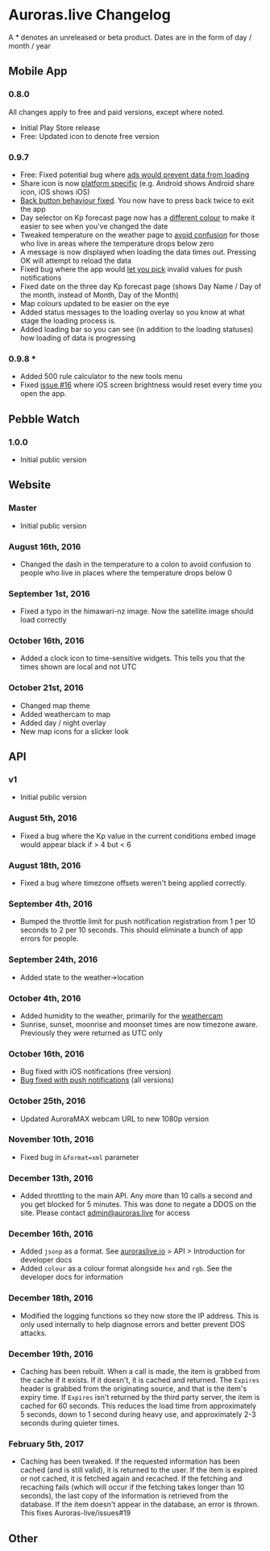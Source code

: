 # Auroras.live Changelog
A _*_ denotes an unreleased or beta product. Dates are in the form of day / month / year

## Mobile App

### 0.8.0
All changes apply to free and paid versions, except where noted.

 - Initial Play Store release
 - Free: Updated icon to denote free version
 
### 0.9.7

 - Free: Fixed potential bug where [ads would prevent data from loading](https://github.com/Auroras-live/issues/issues/11)
 - Share icon is now [platform specific](https://github.com/Auroras-live/issues/issues/8) (e.g. Android shows Android share icon, iOS shows iOS)
 - [Back button behaviour fixed](https://github.com/Auroras-live/issues/issues/7). You now have to press back twice to exit the app
 - Day selector on Kp forecast page now has a [different colour](https://github.com/Auroras-live/issues/issues/2) to make it easier to see when you've changed the date
 - Tweaked temperature on the weather page to [avoid confusion](https://github.com/Auroras-live/issues/issues/1) for those who live in areas where the temperature drops below zero
 - A message is now displayed when loading the data times out. Pressing OK will attempt to reload the data
 - Fixed bug where the app would [let you pick](https://github.com/Auroras-live/issues/issues/12) invalid values for push notifications
 - Fixed date on the three day Kp forecast page (shows Day Name / Day of the month, instead of Month, Day of the Month)
 - Map colours updated to be easier on the eye
 - Added status messages to the loading overlay so you know at what stage the loading process is. 
 - Added loading bar so you can see (in addition to the loading statuses) how loading of data is progressing
 
### 0.9.8 *
 - Added 500 rule calculator to the new tools menu
 - Fixed [issue #16](https://github.com/Auroras-live/issues/issues/16) where iOS screen brightness would reset every time you open the app.
 
## Pebble Watch
### 1.0.0
 - Initial public version

## Website
### Master
 - Initial public version

### August 16th, 2016
 - Changed the dash in the temperature to a colon to avoid confusion to people who live in places where the temperature drops below 0

### September 1st, 2016
 - Fixed a typo in the himawari-nz image. Now the satellite image should load correctly
 
### October 16th, 2016
 - Added a clock icon to time-sensitive widgets. This tells you that the times shown are local and not UTC
 
### October 21st, 2016
 - Changed map theme
 - Added weathercam to map
 - Added day / night overlay
 - New map icons for a slicker look
 
## API
### v1
 - Initial public version

### August 5th, 2016
 - Fixed a bug where the Kp value in the current conditions embed image would appear black if > 4 but < 6

### August 18th, 2016
 - Fixed a bug where timezone offsets weren't being applied correctly. 

### September 4th, 2016
 - Bumped the throttle limit for push notification registration from 1 per 10 seconds to 2 per 10 seconds. This should eliminate a bunch of app errors for people.
  
### September 24th, 2016
 - Added state to the weather->location
 
### October 4th, 2016
 - Added humidity to the weather, primarily for the [weathercam](http://github.com/auroras.live/weathercam)
 - Sunrise, sunset, moonrise and moonset times are now timezone aware. Previously they were returned as UTC only

### October 16th, 2016
 - Bug fixed with iOS notifications (free version)
 - [Bug fixed with push notifications](https://github.com/Auroras-live/issues/issues/15) (all versions)
 
### October 25th, 2016
 - Updated AuroraMAX webcam URL to new 1080p version
 
### November 10th, 2016
 - Fixed bug in `&format=xml` parameter
 
### December 13th, 2016
 - Added throttling to the main API. Any more than 10 calls a second and you get blocked for 5 minutes. This was done to negate a DDOS on the site. Please contact admin@auroras.live for access 

### December 16th, 2016
 - Added `jsonp` as a format. See [auroraslive.io](http://auroraslive.io) > API > Introduction for developer docs
 - Added `colour` as a colour format alongside `hex` and `rgb`. See the developer docs for information 
 
### December 18th, 2016
 - Modified the logging functions so they now store the IP address. This is only used internally to help diagnose errors and better prevent DOS attacks. 
 
### December 19th, 2016
 - Caching has been rebuilt. When a call is made, the item is grabbed from the cache if it exists. If it doesn't, it is cached and returned. The `Expires` header is grabbed from the originating source, and that is the item's expiry time. If `Expires` isn't returned by the third party server, the item is cached for 60 seconds. This reduces the load time from approximately 5 seconds, down to 1 second during heavy use, and approximately 2-3 seconds during quieter times.
 
### February 5th, 2017
 - Caching has been tweaked. If the requested information has been cached (and is still valid), it is returned to the user. If the item is expired or not cached, it is fetched again and recached. If the fetching and recaching fails (which will occur if the fetching takes longer than 10 seconds), the last copy of the information is retrieved from the database. If the item doesn't appear in the database, an error is thrown. This fixes Auroras-live/issues#19

## Other
